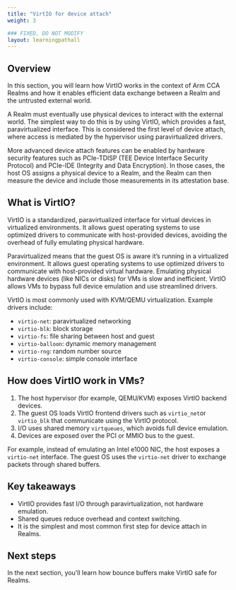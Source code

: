 ```yaml
---
title: "VirtIO for device attach"
weight: 3

### FIXED, DO NOT MODIFY
layout: learningpathall
---
```


## Overview

In this section, you will learn how VirtIO works in the context of Arm CCA Realms and how it enables efficient data exchange between a Realm and the untrusted external world.

A Realm must eventually use physical devices to interact with the external world. The simplest way to do this is by using VirtIO, which provides a fast, paravirtualized interface. This is considered the first level of device attach, where access is mediated by the hypervisor using paravirtualized drivers.

More advanced device attach features can be enabled by hardware security features such as PCIe-TDISP (TEE Device Interface Security Protocol) and PCIe-IDE (Integrity
and Data Encryption). In those cases, the host OS assigns a physical device to a Realm, and the Realm can then measure the device and include those measurements in its attestation base.

## What is VirtIO?

VirtIO is a standardized, paravirtualized interface for virtual devices in virtualized environments. It allows guest operating systems to use optimized drivers to communicate with host-provided devices, avoiding the overhead of fully emulating physical hardware.

Paravirtualized means that the guest OS is aware it’s running in a virtualized environment. It allows guest operating systems to use optimized drivers to communicate with host-provided virtual hardware. Emulating physical hardware devices (like NICs or disks) for VMs is slow and inefficient. VirtIO allows VMs to bypass full device emulation and use streamlined drivers.

VirtIO is most commonly used with KVM/QEMU virtualization. Example drivers include:

- `virtio-net`: paravirtualized networking
- `virtio-blk`: block storage
- `virtio-fs`: file sharing between host and guest
- `virtio-balloon`: dynamic memory management
- `virtio-rng`: random number source
- `virtio-console`: simple console interface

## How does VirtIO work in VMs?

1. The host hypervisor (for example, QEMU/KVM) exposes VirtIO backend devices.
2. The guest OS loads VirtIO frontend drivers such as `virtio_net`or `virtio_blk` that communicate using the VirtIO protocol.
3. I/O uses shared memory `virtqueues`, which avoids full device emulation.
4. Devices are exposed over the PCI or MMIO bus to the guest.

For example, instead of emulating an Intel e1000 NIC, the host exposes a `virtio-net` interface. The guest OS uses the `virtio-net` driver to exchange packets through shared buffers.

## Key takeaways

- VirtIO provides fast I/O through paravirtualization, not hardware emulation.
- Shared queues reduce overhead and context switching.
- It is the simplest and most common first step for device attach in Realms.

## Next steps

In the next section, you'll learn how bounce buffers make VirtIO safe for Realms. 
